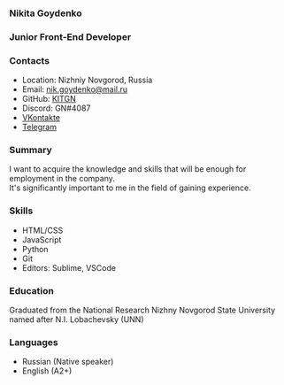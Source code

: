 
### Nikita Goydenko

### Junior Front-End Developer

### Contacts

-   Location: Nizhniy Novgorod, Russia
-   Email: nik.goydenko@mail.ru
-   GitHub: [KITGN](https://github.com/KITGN)
-   Discord: GN#4087
-   [VKontakte](https://vk.com/nik_goyd)
-   [Telegram](https://t.me/nik_goyd)

### Summary

I want to acquire the knowledge and skills that will be enough for employment in the company.  
It's significantly important to me in the field of gaining experience.

### Skills

-   HTML/CSS
-   JavaScript
-   Python
-   Git
-   Editors: Sublime, VSCode

### Education

Graduated from the National Research Nizhny Novgorod State University named after N.I. Lobachevsky (UNN)

### Languages

-   Russian (Native speaker)
-   English (A2+)